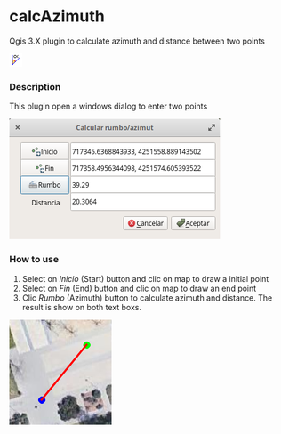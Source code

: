 # calcAzimuth
Qgis 3.X plugin to calculate azimuth and distance between two points

![alt text](https://github.com/josemamira/calcAzimuth/blob/master/src/calc_azimuth/icon.png "Icon")

### Description
This plugin open a windows dialog to enter two points


![alt text](https://github.com/josemamira/calcAzimuth/blob/master/src/calc_azimuth/dialog.png "Dialog")

### How to use
1. Select on *Inicio* (Start) button and clic on map to draw a initial point
2. Select on *Fin* (End) button and clic on map to draw an end point
3. Clic *Rumbo* (Azimuth) button to calculate azimuth and distance. The result is show on both text boxs.

![alt text](https://github.com/josemamira/calcAzimuth/blob/master/src/calc_azimuth/screen.png "Screen")
